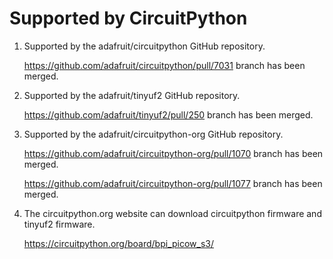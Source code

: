 # Supported by CircuitPython

1. Supported by the adafruit/circuitpython GitHub repository.

    https://github.com/adafruit/circuitpython/pull/7031 branch has been merged.

2. Supported by the adafruit/tinyuf2 GitHub repository.

    https://github.com/adafruit/tinyuf2/pull/250 branch has been merged.

3. Supported by the adafruit/circuitpython-org GitHub repository.

    https://github.com/adafruit/circuitpython-org/pull/1070 branch has been merged.

    https://github.com/adafruit/circuitpython-org/pull/1077 branch has been merged.

4. The circuitpython.org website can download circuitpython firmware and tinyuf2 firmware.

     https://circuitpython.org/board/bpi_picow_s3/